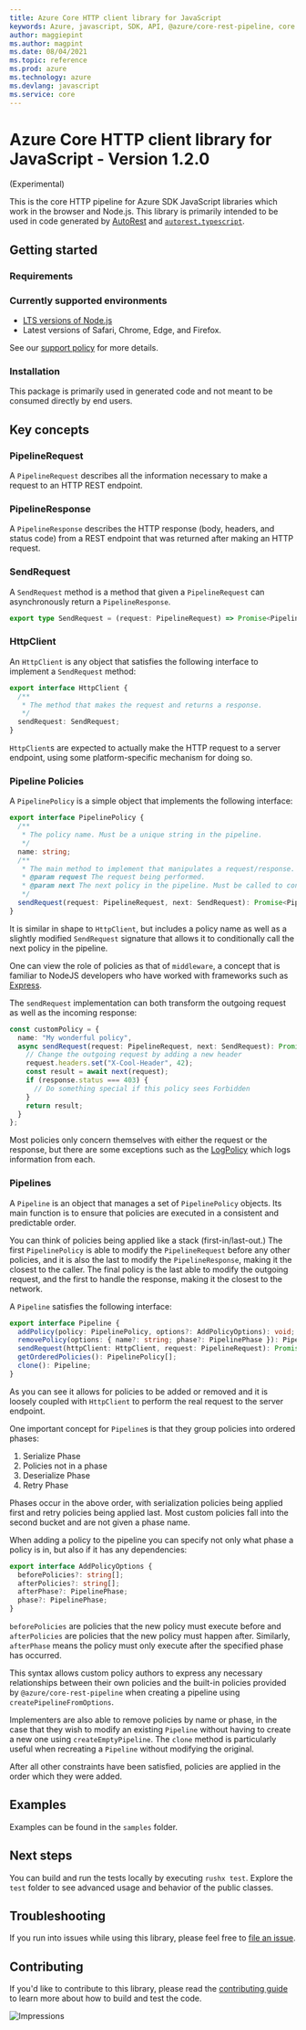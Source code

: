 ```yaml
---
title: Azure Core HTTP client library for JavaScript
keywords: Azure, javascript, SDK, API, @azure/core-rest-pipeline, core
author: maggiepint
ms.author: magpint
ms.date: 08/04/2021
ms.topic: reference
ms.prod: azure
ms.technology: azure
ms.devlang: javascript
ms.service: core
---
```


# Azure Core HTTP client library for JavaScript - Version 1.2.0 
 (Experimental)

This is the core HTTP pipeline for Azure SDK JavaScript libraries which work in the browser and Node.js. This library is primarily intended to be used in code generated by [AutoRest](https://github.com/Azure/Autorest) and [`autorest.typescript`](https://github.com/Azure/autorest.typescript).

## Getting started

### Requirements

### Currently supported environments

- [LTS versions of Node.js](https://nodejs.org/about/releases/)
- Latest versions of Safari, Chrome, Edge, and Firefox.

See our [support policy](https://github.com/Azure/azure-sdk-for-js/blob/@azure/core-rest-pipeline_1.2.0/SUPPORT.md) for more details.

### Installation

This package is primarily used in generated code and not meant to be consumed directly by end users.

## Key concepts

### PipelineRequest

A `PipelineRequest` describes all the information necessary to make a request to an HTTP REST endpoint.

### PipelineResponse

A `PipelineResponse` describes the HTTP response (body, headers, and status code) from a REST endpoint that was returned after making an HTTP request.

### SendRequest

A `SendRequest` method is a method that given a `PipelineRequest` can asynchronously return a `PipelineResponse`.

```ts
export type SendRequest = (request: PipelineRequest) => Promise<PipelineResponse>;
```

### HttpClient

An `HttpClient` is any object that satisfies the following interface to implement a `SendRequest` method:

```ts
export interface HttpClient {
  /**
   * The method that makes the request and returns a response.
   */
  sendRequest: SendRequest;
}
```

`HttpClient`s are expected to actually make the HTTP request to a server endpoint, using some platform-specific mechanism for doing so.

### Pipeline Policies

A `PipelinePolicy` is a simple object that implements the following interface:

```ts
export interface PipelinePolicy {
  /**
   * The policy name. Must be a unique string in the pipeline.
   */
  name: string;
  /**
   * The main method to implement that manipulates a request/response.
   * @param request The request being performed.
   * @param next The next policy in the pipeline. Must be called to continue the pipeline.
   */
  sendRequest(request: PipelineRequest, next: SendRequest): Promise<PipelineResponse>;
}
```

It is similar in shape to `HttpClient`, but includes a policy name as well as a slightly modified `SendRequest` signature that allows it to conditionally call the next policy in the pipeline.

One can view the role of policies as that of `middleware`, a concept that is familiar to NodeJS developers who have worked with frameworks such as [Express](https://expressjs.com/).

The `sendRequest` implementation can both transform the outgoing request as well as the incoming response:

```ts
const customPolicy = {
  name: "My wonderful policy",
  async sendRequest(request: PipelineRequest, next: SendRequest): Promise<PipelineResponse> {
    // Change the outgoing request by adding a new header
    request.headers.set("X-Cool-Header", 42);
    const result = await next(request);
    if (response.status === 403) {
      // Do something special if this policy sees Forbidden
    }
    return result;
  }
};
```

Most policies only concern themselves with either the request or the response, but there are some exceptions such as the [LogPolicy](https://github.com/Azure/azure-sdk-for-js/blob/@azure/core-rest-pipeline_1.2.0/sdk/core/core-rest-pipeline/src/policies/logPolicy.ts) which logs information from each.

### Pipelines

A `Pipeline` is an object that manages a set of `PipelinePolicy` objects. Its main function is to ensure that policies are executed in a consistent and predictable order.

You can think of policies being applied like a stack (first-in/last-out.) The first `PipelinePolicy` is able to modify the `PipelineRequest` before any other policies, and it is also the last to modify the `PipelineResponse`, making it the closest to the caller. The final policy is the last able to modify the outgoing request, and the first to handle the response, making it the closest to the network.

A `Pipeline` satisfies the following interface:

```ts
export interface Pipeline {
  addPolicy(policy: PipelinePolicy, options?: AddPolicyOptions): void;
  removePolicy(options: { name?: string; phase?: PipelinePhase }): PipelinePolicy[];
  sendRequest(httpClient: HttpClient, request: PipelineRequest): Promise<PipelineResponse>;
  getOrderedPolicies(): PipelinePolicy[];
  clone(): Pipeline;
}
```

As you can see it allows for policies to be added or removed and it is loosely coupled with `HttpClient` to perform the real request to the server endpoint.

One important concept for `Pipeline`s is that they group policies into ordered phases:

1. Serialize Phase
2. Policies not in a phase
3. Deserialize Phase
4. Retry Phase

Phases occur in the above order, with serialization policies being applied first and retry policies being applied last. Most custom policies fall into the second bucket and are not given a phase name.

When adding a policy to the pipeline you can specify not only what phase a policy is in, but also if it has any dependencies:

```ts
export interface AddPolicyOptions {
  beforePolicies?: string[];
  afterPolicies?: string[];
  afterPhase?: PipelinePhase;
  phase?: PipelinePhase;
}
```

`beforePolicies` are policies that the new policy must execute before and `afterPolicies` are policies that the new policy must happen after. Similarly, `afterPhase` means the policy must only execute after the specified phase has occurred.

This syntax allows custom policy authors to express any necessary relationships between their own policies and the built-in policies provided by `@azure/core-rest-pipeline` when creating a pipeline using `createPipelineFromOptions`.

Implementers are also able to remove policies by name or phase, in the case that they wish to modify an existing `Pipeline` without having to create a new one using `createEmptyPipeline`. The `clone` method is particularly useful when recreating a `Pipeline` without modifying the original.

After all other constraints have been satisfied, policies are applied in the order which they were added.

## Examples

Examples can be found in the `samples` folder.

## Next steps

You can build and run the tests locally by executing `rushx test`. Explore the `test` folder to see advanced usage and behavior of the public classes.

## Troubleshooting

If you run into issues while using this library, please feel free to [file an issue](https://github.com/Azure/azure-sdk-for-js/issues/new).

## Contributing

If you'd like to contribute to this library, please read the [contributing guide](https://github.com/Azure/azure-sdk-for-js/blob/@azure/core-rest-pipeline_1.2.0/CONTRIBUTING.md) to learn more about how to build and test the code.

![Impressions](https://azure-sdk-impressions.azurewebsites.net/api/impressions/azure-sdk-for-js%2Fsdk%2Fcore%2Fcore-rest-pipeline%2FREADME.png)

